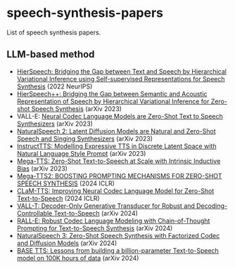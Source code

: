 # speech-synthesis-papers
List of speech synthesis papers.
## LLM-based method
- [HierSpeech: Bridging the Gap between Text and
Speech by Hierarchical Variational Inference using
Self-supervised Representations for Speech Synthesis](https://proceedings.neurips.cc/paper_files/paper/2022/file/69c754f571806bf15add18556ff39b4f-Paper-Conference.pdf) (2022 NeurIPS)
- [HierSpeech++: Bridging the Gap between Semantic
and Acoustic Representation of Speech by Hierarchical
Variational Inference for Zero-shot Speech Synthesis](https://arxiv.org/pdf/2311.12454.pdf) (arXiv 2023)
- VALL-E: [Neural Codec Language Models are Zero-Shot Text to Speech Synthesizers](https://arxiv.org/pdf/2301.02111.pdf) (arXiv 2023)
- [NaturalSpeech 2: Latent Diffusion Models are Natural
and Zero-Shot Speech and Singing Synthesizers](https://arxiv.org/pdf/2309.02285.pdf) (arXiv 2023)
- [InstructTTS: Modelling Expressive TTS in Discrete Latent Space with Natural Language Style Prompt](https://arxiv.org/pdf/2301.13662.pdf) (arXiv 2023)
- [Mega-TTS: Zero-Shot Text-to-Speech at Scale
with Intrinsic Inductive Bias](https://arxiv.org/pdf/2306.03509.pdf) (arXiv 2023)
- [Mega-TTS2: BOOSTING PROMPTING MECHANISMS
FOR ZERO-SHOT SPEECH SYNTHESIS](https://arxiv.org/pdf/2307.07218.pdf) (2024 ICLR)
- [CLaM-TTS: Improving Neural Codec Language Model for Zero-Shot Text-to-Speech](https://arxiv.org/pdf/2404.02781.pdf) (2024 ICLR)
- [VALL-T: Decoder-Only Generative Transducer for
Robust and Decoding-Controllable Text-to-Speech](https://arxiv.org/pdf/2401.14321.pdf) (arXiv 2024)
- [RALL-E: Robust Codec Language Modeling with
Chain-of-Thought Prompting for Text-to-Speech Synthesis](https://arxiv.org/pdf/2404.03204.pdf) (arXiv 2024)
- [NaturalSpeech 3: Zero-Shot Speech Synthesis
with Factorized Codec and Diffusion Models](https://arxiv.org/pdf/2403.03100.pdf) (arXiv 2024)
- [BASE TTS: Lessons from building a billion-parameter
Text-to-Speech model on 100K hours of data](https://arxiv.org/pdf/2402.08093.pdf) (arXiv 2024)